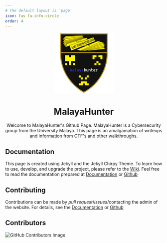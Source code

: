 ```yaml
---
# the default layout is 'page'
icon: fas fa-info-circle
order: 4
---
```

<div align="center">
    <div>
        <img src="/assets/img/favicons/android-chrome-192x192.png">
    </div>

<h1> MalayaHunter </h1>

Welcome to MalayaHunter's Github Page. MalayaHunter is a Cybersecurity group from the University Malaya. This page is an amalgamation of writeups and information from CTF's and other walkthroughs. 

</div>

## Documentation

This page is created using Jekyll and the Jekyll Chirpy Theme. To learn how to use, develop, and upgrade the project, please refer to the [Wiki][wiki].
Feel free to read the documentation prepared at [Documentation][documentation] or [Github][github]

## Contributing

Contributions can be made by _pull request_/_issues_/contacting the admin of the website. For details, see the [Documentation][documentation] or [Github][github]

## Contributors

![GitHub Contributors Image](https://contrib.rocks/image?repo=um-csnet/malayahunter)

[wiki]: https://github.com/cotes2020/jekyll-theme-chirpy/wiki	
[documentation]: /malayahunter/categories/documentation/
[github]: https://github.com/um-csnet/malayahunter/